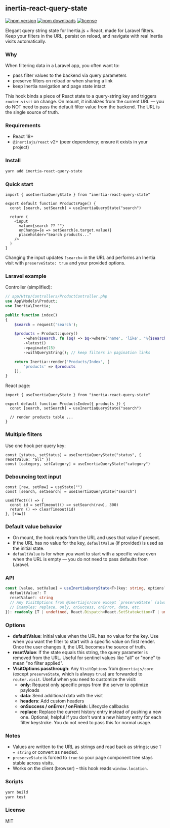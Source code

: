 ## inertia-react-query-state

[![npm version](https://img.shields.io/npm/v/inertia-react-query-state.svg)](https://www.npmjs.com/package/inertia-react-query-state)
[![npm downloads](https://img.shields.io/npm/dm/inertia-react-query-state.svg)](https://www.npmjs.com/package/inertia-react-query-state)
[![license](https://img.shields.io/npm/l/inertia-react-query-state.svg)](https://github.com/nomansheikh/inertia-react-query-state/blob/main/LICENSE)

Elegant query string state for Inertia.js + React, made for Laravel filters. Keep your filters in the URL, persist on reload, and navigate with real Inertia visits automatically.

### Why

When filtering data in a Laravel app, you often want to:
- pass filter values to the backend via query parameters
- preserve filters on reload or when sharing a link
- keep Inertia navigation and page state intact

This hook binds a piece of React state to a query-string key and triggers `router.visit` on change. On mount, it initializes from the current URL — you do NOT need to pass the default filter value from the backend. The URL is the single source of truth.

### Requirements

- React 18+
- `@inertiajs/react` v2+ (peer dependency; ensure it exists in your project)

### Install

```bash
yarn add inertia-react-query-state
```

### Quick start

```tsx
import { useInertiaQueryState } from "inertia-react-query-state"

export default function ProductsPage() {
  const [search, setSearch] = useInertiaQueryState("search")

  return (
    <input
      value={search ?? ""}
      onChange={e => setSearch(e.target.value)}
      placeholder="Search products..."
    />
  )
}
```

Changing the input updates `?search=` in the URL and performs an Inertia visit with `preserveState: true` and your provided options.

### Laravel example

Controller (simplified):

```php
// app/Http/Controllers/ProductController.php
use App\Models\Product;
use Inertia\Inertia;

public function index()
{
    $search = request('search');

    $products = Product::query()
        ->when($search, fn ($q) => $q->where('name', 'like', "%{$search}%"))
        ->latest()
        ->paginate(15)
        ->withQueryString(); // keep filters in pagination links

    return Inertia::render('Products/Index', [
        'products' => $products
    ]);
}
```

React page:

```tsx
import { useInertiaQueryState } from "inertia-react-query-state"

export default function ProductsIndex({ products }) {
  const [search, setSearch] = useInertiaQueryState("search")

  // render products table ...
}
```

### Multiple filters

Use one hook per query key:

```tsx
const [status, setStatus] = useInertiaQueryState("status", { resetValue: "all" })
const [category, setCategory] = useInertiaQueryState("category")
```

### Debouncing text input

```tsx
const [raw, setRaw] = useState("")
const [search, setSearch] = useInertiaQueryState("search")

useEffect(() => {
  const id = setTimeout(() => setSearch(raw), 300)
  return () => clearTimeout(id)
}, [raw])
```

### Default value behavior

- On mount, the hook reads from the URL and uses that value if present.
- If the URL has no value for the key, `defaultValue` (if provided) is used as the initial state.
- `defaultValue` is for when you want to start with a specific value even when the URL is empty — you do not need to pass defaults from Laravel.

### API

```ts
const [value, setValue] = useInertiaQueryState<T>(key: string, options?: {
  defaultValue?: T
  resetValue?: string
  // Any VisitOptions from @inertiajs/core except `preserveState` (always true)
  // Examples: replace, only, onSuccess, onError, data, etc.
}): readonly [T | undefined, React.Dispatch<React.SetStateAction<T | undefined>>]
```

### Options

- **defaultValue**: Initial value when the URL has no value for the key. Use when you want the filter to start with a specific value on first render. Once the user changes it, the URL becomes the source of truth.
- **resetValue**: If the state equals this string, the query parameter is removed from the URL. Useful for sentinel values like "all" or "none" to mean "no filter applied".
- **VisitOptions passthrough**: Any `VisitOptions` from `@inertiajs/core` (except `preserveState`, which is always `true`) are forwarded to `router.visit`. Useful when you need to customize the visit:
  - **only**: Request only specific props from the server to optimize payloads
  - **data**: Send additional data with the visit
  - **headers**: Add custom headers
  - **onSuccess / onError / onFinish**: Lifecycle callbacks
  - **replace**: Replace the current history entry instead of pushing a new one. Optional; helpful if you don't want a new history entry for each filter keystroke. You do not need to pass this for normal usage.

### Notes

- Values are written to the URL as strings and read back as strings; use `T = string` or convert as needed.
- `preserveState` is forced to `true` so your page component tree stays stable across visits.
- Works on the client (browser) – this hook reads `window.location`.

### Scripts

```bash
yarn build
yarn test
```

### License

MIT
